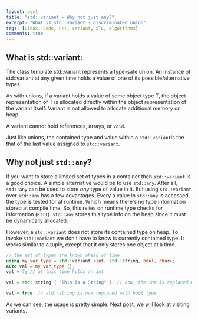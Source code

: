 ```yaml
---
layout: post
title: "std::variant - Why not just any?"
excerpt: "What is std::variant - discriminated union"
tags: [Linux, Code, C++, variant, STL, algorithms]
comments: true
---
```

## What is std::variant:

The class template std::variant represents a type-safe union. An instance of
std::variant at any given time holds a value of one of its possible/alternative
types.

As with unions, if a variant holds a value of some object type T, the object
representation of T is allocated directly within the object representation of
the variant itself. Variant is not allowed to allocate additional memory on
heap.

A variant cannot hold references, arrays, or `void`.

Just like unions, the contained type and value within a `std::variant`is the
that of the last value assigned to `std::variant`.

## Why not just `std::any`?
If you want to store a limited set of types in a container then `std::variant`
is a good choice. A simple alternative would be to use `std::any`. After all,
`std::any` can be used to store *any* type of value in it. But using
`std::variant` over `std::any` has a few advantages. Every a value in `std::any`
is accessed, the type is tested for at runtime. Which means there's no type
information stored at compile time. So, this relies on runtime type checks for
information (`RTTI`). `std::any` stores this type info on the heap since it must
be dynamically allocated.

However, a `std::variant` does not store its contained type on heap. To invoke
`std::variant` we don't have to know is currently contained type. It works
similar to a tuple, except that it only stores one object at a time.

```cpp
// the set of types are known ahead of time
using my_var_type = std::variant <int, std::string, bool, char>;
auto val = my_var_type {};
val = 7; // at this time holds an int

val = std::string { "This is a String" }; // now, the int is replaced with std::string

val = true; // std::string is now replaced with bool type
```

As we can see, the usage is pretty simple. Next post, we will look at visiting
variants.


